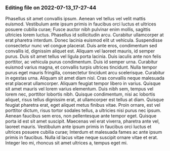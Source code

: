 

### Editing file on 2022-07-13_17-27-44

Phasellus sit amet convallis ipsum. Aenean vel tellus vel velit mattis euismod. Vestibulum ante ipsum primis in faucibus orci luctus et ultrices posuere cubilia curae; Fusce auctor nibh pulvinar enim mollis, sagittis ultricies lorem luctus. Phasellus id sollicitudin arcu. Curabitur ullamcorper at erat pharetra interdum. Donec lacinia euismod elit ut vehicula. Suspendisse consectetur nunc vel congue placerat. Duis ante eros, condimentum sed convallis id, dignissim aliquet est. Aliquam vel laoreet mauris, id semper purus. Duis sit amet tellus vel ligula porta lacinia. Duis iaculis ante non felis porttitor, ac vehicula purus condimentum. Duis id semper urna. Curabitur euismod varius magna, et convallis turpis ultrices tincidunt. Nulla tempor purus eget mauris fringilla, consectetur tincidunt arcu scelerisque. Curabitur in egestas urna.
Aliquam sit amet diam nisl. Cras convallis neque malesuada erat placerat ullamcorper. Aliquam feugiat tempor libero in varius. Quisque sit amet mauris vel lorem varius elementum. Duis nibh sem, tempus vel lorem nec, porttitor lobortis nibh. Quisque condimentum, nisi ac lobortis aliquet, risus tellus dignissim erat, at ullamcorper est tellus at diam. Quisque feugiat pharetra erat, eget aliquet metus finibus vitae. Proin ornare, est vel porttitor dictum, risus tortor sodales tellus, a ultricies nisi purus nec ipsum. Aenean faucibus sem eros, non pellentesque ante tempor eget. Quisque porta id est sit amet suscipit. Maecenas vel erat viverra, pharetra ante vel, laoreet mauris. Vestibulum ante ipsum primis in faucibus orci luctus et ultrices posuere cubilia curae; Interdum et malesuada fames ac ante ipsum primis in faucibus. Nulla id lacus vitae neque suscipit ornare vitae et erat. Integer leo mi, rhoncus sit amet ultrices a, tempus eget mi.


